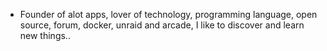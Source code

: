 - Founder of alot apps, lover of technology, programming language, open source, forum, docker, unraid and arcade, I like to discover and learn new things..
  <br>




















































































































































































































































































































































































































































































































































